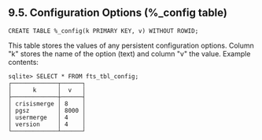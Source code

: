 ## 9\.5\. Configuration Options (%\_config table)



```
CREATE TABLE %_config(k PRIMARY KEY, v) WITHOUT ROWID;

```

This table stores the values of any persistent configuration options.
Column "k" stores the name of the option (text) and column "v" the value.
Example contents:




```
sqlite> SELECT * FROM fts_tbl_config;
┌─────────────┬──────┐
│      k      │  v   │
├─────────────┼──────┤
│ crisismerge │ 8    │
│ pgsz        │ 8000 │
│ usermerge   │ 4    │
│ version     │ 4    │
└─────────────┴──────┘

```


